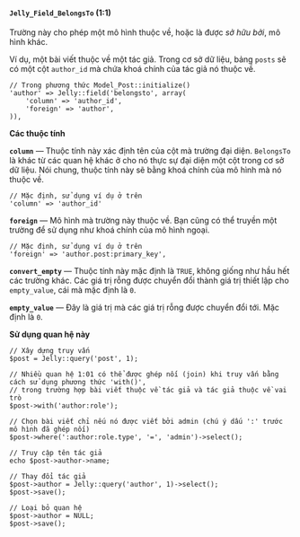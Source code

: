 #### `Jelly_Field_BelongsTo` (1:1)

Trường này cho phép một mô hình thuộc về, hoặc là được *sở hữu bởi*, mô hình khác.

Ví dụ, một bài viết thuộc về một tác giả.
Trong cơ sở dữ liệu, bảng `posts` sẽ có một cột `author_id` mà chứa khoá chính của tác giả nó thuộc về.

	// Trong phương thức Model_Post::initialize()
	'author' => Jelly::field('belongsto', array(
		'column' => 'author_id',
		'foreign' => 'author',
	)),

**Các thuộc tính**

**`column`** — Thuộc tính này xác định tên của cột mà trường đại diện. `BelongsTo` là khác từ các quan hệ khác ở cho nó thực sự đại diện một cột trong cơ sở dữ liệu. Nói chung, thuộc tính này sẽ bằng khoá chính của mô hình mà nó thuộc về.

	// Mặc định, sử dụng ví dụ ở trên
	'column' => 'author_id'

**`foreign`** — Mô hình mà trường này thuộc về. Bạn cũng có thể truyền một trường để sử dụng như khoá chính của mô hình ngoại.

	// Mặc định, sử dụng ví dụ ở trên
	'foreign' => 'author.post:primary_key',

**`convert_empty`** — Thuộc tính này mặc định là `TRUE`, không giống như hầu hết các trường khác. Các giá trị rỗng được chuyển đổi thành giá trị thiết lập cho `empty_value`, cái mà mặc định là `0`.

**`empty_value`** — Đây là giá trị mà các giá trị rỗng được chuyển đổi tới. Mặc định là `0`.

**Sử dụng quan hệ này**

	// Xây dựng truy vấn
	$post = Jelly::query('post', 1);

	// Nhiều quan hệ 1:01 có thể được ghép nối (join) khi truy vấn bằng cách sử dụng phương thức 'with()',
	// trong trường hợp bài viết thuộc về tác giả và tác giả thuộc về vai trò
	$post->with('author:role');

	// Chọn bài viết chỉ nếu nó được viết bởi admin (chú ý dấu ':' trước mô hình đã ghép nối)
	$post->where(':author:role.type', '=', 'admin')->select();

	// Truy cập tên tác giả
	echo $post->author->name;

	// Thay đổi tác giả
	$post->author = Jelly::query('author', 1)->select();
	$post->save();

	// Loại bỏ quan hệ
	$post->author = NULL;
	$post->save();